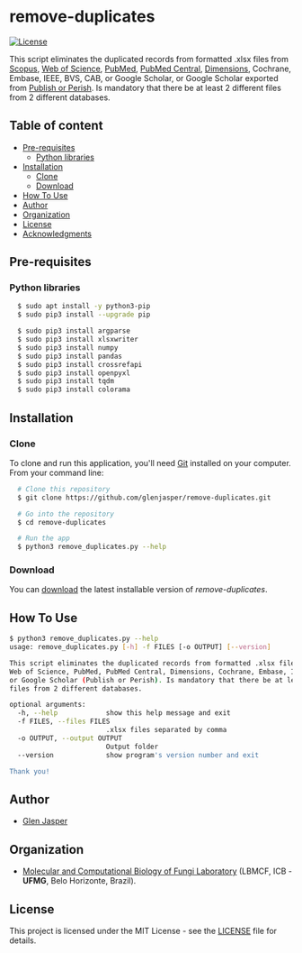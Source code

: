 remove-duplicates
======================
[![License](https://poser.pugx.org/badges/poser/license.svg)](./LICENSE)

This script eliminates the duplicated records from formatted .xlsx files from [Scopus](https://www.scopus.com), [Web of Science](https://clarivate.com/webofsciencegroup/solutions/web-of-science), [PubMed](https://www.ncbi.nlm.nih.gov/pubmed), [PubMed Central](https://www.ncbi.nlm.nih.gov/pmc), [Dimensions](https://app.dimensions.ai), Cochrane, Embase, IEEE, BVS, CAB, or Google Scholar, or Google Scholar exported from [Publish or Perish](https://harzing.com/resources/publish-or-perish). Is mandatory that there be at least 2 different files from 2 different databases.

## Table of content

- [Pre-requisites](#pre-requisites)
    - [Python libraries](#python-libraries)
- [Installation](#installation)
    - [Clone](#clone)
    - [Download](#download)
- [How To Use](#how-to-use)
- [Author](#author)
- [Organization](#organization)
- [License](#license)
- [Acknowledgments](#acknowledgments)

## Pre-requisites

### Python libraries

```sh
  $ sudo apt install -y python3-pip
  $ sudo pip3 install --upgrade pip
```

```sh
  $ sudo pip3 install argparse
  $ sudo pip3 install xlsxwriter
  $ sudo pip3 install numpy
  $ sudo pip3 install pandas
  $ sudo pip3 install crossrefapi
  $ sudo pip3 install openpyxl
  $ sudo pip3 install tqdm
  $ sudo pip3 install colorama
```

## Installation

### Clone

To clone and run this application, you'll need [Git](https://git-scm.com) installed on your computer. From your command line:

```bash
  # Clone this repository
  $ git clone https://github.com/glenjasper/remove-duplicates.git

  # Go into the repository
  $ cd remove-duplicates

  # Run the app
  $ python3 remove_duplicates.py --help
```

### Download

You can [download](https://github.com/glenjasper/remove-duplicates/archive/master.zip) the latest installable version of _remove-duplicates_.

## How To Use

```sh
$ python3 remove_duplicates.py --help
usage: remove_duplicates.py [-h] -f FILES [-o OUTPUT] [--version]

This script eliminates the duplicated records from formatted .xlsx files from Scopus,
Web of Science, PubMed, PubMed Central, Dimensions, Cochrane, Embase, IEEE, BVS, CAB,
or Google Scholar (Publish or Perish). Is mandatory that there be at least 2 different
files from 2 different databases.

optional arguments:
  -h, --help            show this help message and exit
  -f FILES, --files FILES
                        .xlsx files separated by comma
  -o OUTPUT, --output OUTPUT
                        Output folder
  --version             show program's version number and exit

Thank you!
```

## Author

* [Glen Jasper](https://github.com/glenjasper)

## Organization
* [Molecular and Computational Biology of Fungi Laboratory](https://sites.icb.ufmg.br/lbmcf/index.html) (LBMCF, ICB - **UFMG**, Belo Horizonte, Brazil).

## License

This project is licensed under the MIT License - see the [LICENSE](./LICENSE) file for details.
